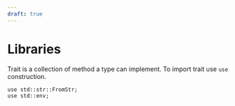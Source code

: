```yaml
---
draft: true
---
```


# Libraries

Trait is a collection of method a type can implement. To import trait use `use` construction.

    use std::str::FromStr;
    use std::env;
